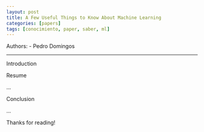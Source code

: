 ```yaml
---
layout: post
title: A Few Useful Things to Know About Machine Learning
categories: [papers]
tags: [conocimiento, paper, saber, ml]
---
```


<!--Resumen-->

Authors:
    - Pedro Domingos

---
<!--more-->

Introduction


Resume

...

Conclusion

...
  
Thanks for reading!